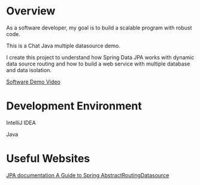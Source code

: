 # Overview

As a software developer, my goal is to build a scalable program with robust code.

This is a Chat Java multiple datasource demo.

I create this project to understand how Spring Data JPA works with dynamic data source routing and how to build a web service with multiple database and data isolation.

[Software Demo Video](https://www.youtube.com/watch?v=wIn117DhfaI)

# Development Environment

IntelliJ IDEA

Java

# Useful Websites

 [ JPA documentation ](https://spring.io/projects/spring-data-jpa)
 [ A Guide to Spring AbstractRoutingDatasource ](https://www.baeldung.com/spring-abstract-routing-data-source)
